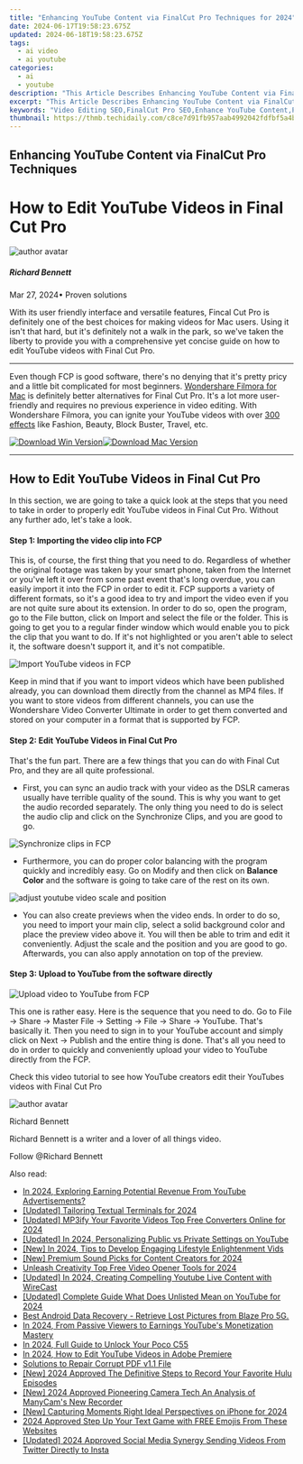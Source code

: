 ```yaml
---
title: "Enhancing YouTube Content via FinalCut Pro Techniques for 2024"
date: 2024-06-17T19:58:23.675Z
updated: 2024-06-18T19:58:23.675Z
tags:
  - ai video
  - ai youtube
categories:
  - ai
  - youtube
description: "This Article Describes Enhancing YouTube Content via FinalCut Pro Techniques for 2024"
excerpt: "This Article Describes Enhancing YouTube Content via FinalCut Pro Techniques for 2024"
keywords: "Video Editing SEO,FinalCut Pro SEO,Enhance YouTube Content,Professional Video Tech,Advanced Editing Tips,Optimize Video Quality,Streamlining Media Production"
thumbnail: https://thmb.techidaily.com/c8ce7d91fb957aab4992042fdfbf5a4bd1a84b3cbd4ae7f99a3317b1ad8120c6.jpg
---
```


## Enhancing YouTube Content via FinalCut Pro Techniques

# How to Edit YouTube Videos in Final Cut Pro

![author avatar](https://images.wondershare.com/filmora/article-images/richard-bennett.jpg)

##### Richard Bennett

 Mar 27, 2024• Proven solutions

With its user friendly interface and versatile features, Fincal Cut Pro is definitely one of the best choices for making videos for Mac users. Using it isn't that hard, but it's definitely not a walk in the park, so we've taken the liberty to provide you with a comprehensive yet concise guide on how to edit YouTube videos with Final Cut Pro.

---

Even though FCP is good software, there's no denying that it's pretty pricy and a little bit complicated for most beginners. [Wondershare Filmora for Mac](https://tools.techidaily.com/wondershare/filmora/download/) is definitely better alternatives for Final Cut Pro. It's a lot more user-friendly and requires no previous experience in video editing. With Wondershare Filmora, you can ignite your YouTube videos with over [300 effects](https://tools.techidaily.com/wondershare/filmora/download/) like Fashion, Beauty, Block Buster, Travel, etc.

[![Download Win Version](https://images.wondershare.com/filmora/guide/download-btn-win.jpg)](https://tools.techidaily.com/wondershare/filmora/download/)[![Download Mac Version](https://images.wondershare.com/filmora/guide/download-btn-mac.jpg)](https://tools.techidaily.com/wondershare/filmora/download/)

---

## How to Edit YouTube Videos in Final Cut Pro

In this section, we are going to take a quick look at the steps that you need to take in order to properly edit YouTube videos in Final Cut Pro. Without any further ado, let's take a look.

#### Step 1: Importing the video clip into FCP

This is, of course, the first thing that you need to do. Regardless of whether the original footage was taken by your smart phone, taken from the Internet or you've left it over from some past event that's long overdue, you can easily import it into the FCP in order to edit it. FCP supports a variety of different formats, so it's a good idea to try and import the video even if you are not quite sure about its extension. In order to do so, open the program, go to the File button, click on Import and select the file or the folder. This is going to get you to a regular finder window which would enable you to pick the clip that you want to do. If it's not highlighted or you aren't able to select it, the software doesn't support it, and it's not compatible.

![Import YouTube videos in FCP](https://images.wondershare.com/filmora/article-images/import-files-in-fcp.jpg)

Keep in mind that if you want to import videos which have been published already, you can download them directly from the channel as MP4 files. If you want to store videos from different channels, you can use the Wondershare Video Converter Ultimate in order to get them converted and stored on your computer in a format that is supported by FCP.

#### Step 2: Edit YouTube Videos in Final Cut Pro

That's the fun part. There are a few things that you can do with Final Cut Pro, and they are all quite professional.

* First, you can sync an audio track with your video as the DSLR cameras usually have terrible quality of the sound. This is why you want to get the audio recorded separately. The only thing you need to do is select the audio clip and click on the Synchronize Clips, and you are good to go.

![Synchronize clips in FCP](https://images.wondershare.com/filmora/article-images/sychronize-audio-clips-in-fcp.jpg)

* Furthermore, you can do proper color balancing with the program quickly and incredibly easy. Go on Modify and then click on **Balance Color** and the software is going to take care of the rest on its own.

![adjust youtube video scale and position](https://images.wondershare.com/filmora/article-images/flip-clips-in-fcp-2.png)

* You can also create previews when the video ends. In order to do so, you need to import your main clip, select a solid background color and place the preview video above it. You will then be able to trim and edit it conveniently. Adjust the scale and the position and you are good to go. Afterwards, you can also apply annotation on top of the preview.

#### Step 3: Upload to YouTube from the software directly

![Upload video to YouTube from FCP](https://images.wondershare.com/filmora/article-images/upload-to-youtube-from-fcp.jpg)

This one is rather easy. Here is the sequence that you need to do. Go to File -> Share -> Master File -> Setting -> File -> Share -> YouTube. That's basically it. Then you need to sign in to your YouTube account and simply click on Next -> Publish and the entire thing is done. That's all you need to do in order to quickly and conveniently upload your video to YouTube directly from the FCP.

Check this video tutorial to see how YouTube creators edit their YouTubes videos with Final Cut Pro

![author avatar](https://images.wondershare.com/filmora/article-images/richard-bennett.jpg)

Richard Bennett

Richard Bennett is a writer and a lover of all things video.

Follow @Richard Bennett


<ins class="adsbygoogle"
     style="display:block"
     data-ad-format="autorelaxed"
     data-ad-client="ca-pub-7571918770474297"
     data-ad-slot="1223367746"></ins>



<ins class="adsbygoogle"
     style="display:block"
     data-ad-client="ca-pub-7571918770474297"
     data-ad-slot="8358498916"
     data-ad-format="auto"
     data-full-width-responsive="true"></ins>

<span class="atpl-alsoreadstyle">Also read:</span>
<div><ul>
<li><a href="https://youtube-lab.techidaily.com/24-exploring-earning-potential-revenue-from-youtube-advertisements/"><u>In 2024, Exploring Earning Potential  Revenue From YouTube Advertisements?</u></a></li>
<li><a href="https://youtube-lab.techidaily.com/ed-tailoring-textual-terminals-for-2024/"><u>[Updated] Tailoring Textual Terminals for 2024</u></a></li>
<li><a href="https://youtube-lab.techidaily.com/ed-mp3ify-your-favorite-videos-top-free-converters-online-for-2024/"><u>[Updated] MP3ify Your Favorite Videos  Top Free Converters Online for 2024</u></a></li>
<li><a href="https://youtube-lab.techidaily.com/ed-in-2024-personalizing-public-vs-private-settings-on-youtube/"><u>[Updated] In 2024, Personalizing Public vs Private Settings on YouTube</u></a></li>
<li><a href="https://youtube-lab.techidaily.com/n-2024-tips-to-develop-engaging-lifestyle-enlightenment-vids/"><u>[New] In 2024, Tips to Develop Engaging Lifestyle Enlightenment Vids</u></a></li>
<li><a href="https://youtube-lab.techidaily.com/remium-sound-picks-for-content-creators-for-2024/"><u>[New] Premium Sound Picks for Content Creators for 2024</u></a></li>
<li><a href="https://youtube-lab.techidaily.com/sh-creativity-top-free-video-opener-tools-for-2024/"><u>Unleash Creativity  Top Free Video Opener Tools for 2024</u></a></li>
<li><a href="https://youtube-lab.techidaily.com/ed-in-2024-creating-compelling-youtube-live-content-with-wirecast/"><u>[Updated] In 2024, Creating Compelling Youtube Live Content with WireCast</u></a></li>
<li><a href="https://youtube-lab.techidaily.com/ed-complete-guide-what-does-unlisted-mean-on-youtube-for-2024/"><u>[Updated] Complete Guide  What Does Unlisted Mean on YouTube for 2024</u></a></li>
<li><a href="https://phone-solutions.techidaily.com/best-android-data-recovery-retrieve-lost-pictures-from-blaze-pro-5g-by-fonelab-android-recover-pictures/"><u>Best Android Data Recovery - Retrieve Lost Pictures from Blaze Pro 5G.</u></a></li>
<li><a href="https://youtube-stream.techidaily.com/in-2024-from-passive-viewers-to-earnings-youtubes-monetization-mastery/"><u>In 2024, From Passive Viewers to Earnings  YouTube's Monetization Mastery</u></a></li>
<li><a href="https://easy-unlock-android.techidaily.com/in-2024-full-guide-to-unlock-your-poco-c55-by-drfone-android/"><u>In 2024, Full Guide to Unlock Your Poco C55</u></a></li>
<li><a href="https://youtube-videos.techidaily.com/in-2024-how-to-edit-youtube-videos-in-adobe-premiere/"><u>In 2024, How to Edit YouTube Videos in Adobe Premiere</u></a></li>
<li><a href="https://techidaily.com/solutions-to-repair-corrupt-pdf-v11-file-by-stellar-guide/"><u>Solutions to Repair Corrupt PDF v1.1 File</u></a></li>
<li><a href="https://screen-video-capture.techidaily.com/new-2024-approved-the-definitive-steps-to-record-your-favorite-hulu-episodes/"><u>[New] 2024 Approved  The Definitive Steps to Record Your Favorite Hulu Episodes</u></a></li>
<li><a href="https://visual-screen-recording.techidaily.com/new-2024-approved-pioneering-camera-tech-an-analysis-of-manycams-new-recorder/"><u>[New] 2024 Approved  Pioneering Camera Tech  An Analysis of ManyCam's New Recorder</u></a></li>
<li><a href="https://vp-tips.techidaily.com/new-capturing-moments-right-ideal-perspectives-on-iphone-for-2024/"><u>[New] Capturing Moments Right  Ideal Perspectives on iPhone for 2024</u></a></li>
<li><a href="https://discord-videos.techidaily.com/2024-approved-step-up-your-text-game-with-free-emojis-from-these-websites/"><u>2024 Approved  Step Up Your Text Game with FREE Emojis From These Websites</u></a></li>
<li><a href="https://twitter-videos.techidaily.com/updated-2024-approved-social-media-synergy-sending-videos-from-twitter-directly-to-insta/"><u>[Updated] 2024 Approved  Social Media Synergy  Sending Videos From Twitter Directly to Insta</u></a></li>
</ul></div>
